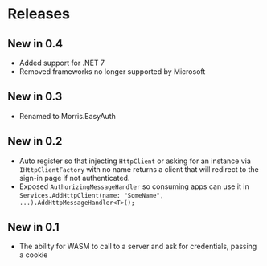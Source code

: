 # Releases

## New in 0.4
* Added support for .NET 7
* Removed frameworks no longer supported by Microsoft

## New in 0.3
 * Renamed to Morris.EasyAuth

## New in 0.2
 * Auto register so that injecting `HttpClient` or asking for an instance via
    `IHttpClientFactory` with no name returns a client that will redirect to the
    sign-in page if not authenticated.
 * Exposed `AuthorizingMessageHandler` so consuming apps can use it in
    `Services.AddHttpClient(name: "SomeName", ...).AddHttpMessageHandler<T>();`

## New in 0.1
 * The ability for WASM to call to a server and ask for credentials, passing a cookie
